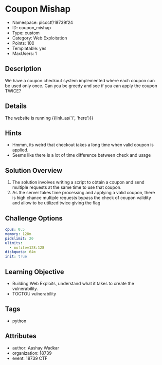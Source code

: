 # Coupon Mishap

- Namespace: picoctf/18739f24
- ID: coupon_mishap
- Type: custom
- Category: Web Exploitation
- Points: 100
- Templatable: yes
- MaxUsers: 1

## Description

We have a coupon checkout system implemented where each coupon can be used only once. Can you be greedy and see if you can apply the coupon TWICE?

## Details

The website is running {{link_as('/', 'here')}}


## Hints

- Hmmm, its weird that checkout takes a long time when valid coupon is applied.
- Seems like there is a lot of time difference between check and usage

## Solution Overview

1. The solution involves writing a script to obtain a coupon and send multiple requests at the same time to use that coupon.
2. As the server takes time processing and applying a valid coupon, there is high chance multiple requests bypass the check of coupon validity and allow to be utilized twice giving the flag
 

## Challenge Options

```yaml
cpus: 0.5
memory: 128m
pidslimit: 20
ulimits:
  - nofile=128:128
diskquota: 64m
init: true
```

## Learning Objective

- Building Web Exploits, understand what it takes to create the vulnerability.
- TOCTOU vulnerability

## Tags

- python

## Attributes

- author: Aashay Wadkar
- organization: 18739
- event: 18739 CTF
